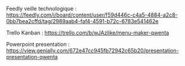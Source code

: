 Feedly veille technologique : https://feedly.com/i/board/content/user/f59d446c-c4a5-4884-a2c8-0bb7bea2cffd/tag/2989aab4-faf4-4591-b72c-6783e541462e

Trello Kanban : https://trello.com/b/wJAzlike/menu-maker-qwenta

Powerpoint presentation : https://view.genially.com/672e47cc945fb72942c65b20/presentation-presentation-qwenta